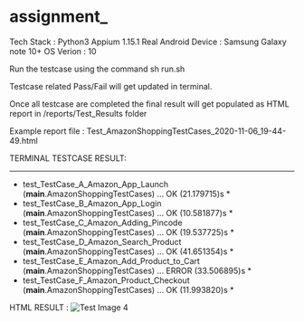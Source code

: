 # assignment_

Tech Stack :
Python3
Appium 1.15.1
Real Android Device : Samsung Galaxy note 10+
OS Verion : 10

Run the testcase using the command 
  sh run.sh

Testcase related Pass/Fail will get updated in terminal.

Once all testcase are completed the final result will get populated as HTML report
in /reports/Test_Results folder 

Example report file : Test_AmazonShoppingTestCases_2020-11-06_19-44-49.html



TERMINAL TESTCASE RESULT:

----------------------------------------------------------------------
 * test_TestCase_A_Amazon_App_Launch (__main__.AmazonShoppingTestCases) ... OK (21.179715)s *
 * test_TestCase_B_Amazon_App_Login (__main__.AmazonShoppingTestCases) ... OK (10.581877)s *
 *  test_TestCase_C_Amazon_Adding_Pincode (__main__.AmazonShoppingTestCases) ... OK (19.537725)s *
 * test_TestCase_D_Amazon_Search_Product (__main__.AmazonShoppingTestCases) ... OK (41.651354)s *
 * test_TestCase_E_Amazon_Add_Product_to_Cart (__main__.AmazonShoppingTestCases) ... ERROR (33.506895)s *
 * test_TestCase_F_Amazon_Product_Checkout (__main__.AmazonShoppingTestCases) ... OK (11.993820)s *



HTML RESULT :
![Test Image 4](https://gsphumanresource.s3.us-east-2.amazonaws.com/Screenshot+2020-11-06+at+9.17.49+PM.png)
